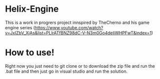 # Helix-Engine
This is a work in progrers project innspired by TheCherno and his game engine series (https://www.youtube.com/watch?v=JxIZbV_XjAs&list=PLlrATfBNZ98dC-V-N3m0Go4deliWHPFwT&index=1) 
# How to use!
Right now you just need to git clone or to download the zip file and run the .bat file and then just go in visual studio and run the solution.
